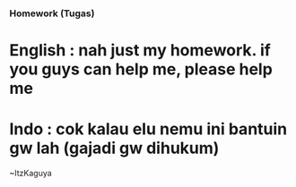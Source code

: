 ### Homework (Tugas)
# English : nah just my homework. if you guys can help me, please help me
# Indo : cok kalau elu nemu ini bantuin gw lah (gajadi gw dihukum)

~ItzKaguya
 
